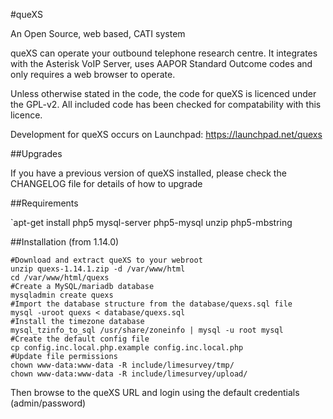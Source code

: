 #queXS

An Open Source, web based, CATI system

queXS can operate your outbound telephone research centre. It integrates with the Asterisk VoIP Server, uses AAPOR Standard Outcome codes and only requires a web browser to operate.

Unless otherwise stated in the code, the code for queXS is licenced under the GPL-v2. All included code has been checked for compatability with this licence.

Development for queXS occurs on Launchpad: https://launchpad.net/quexs

##Upgrades

If you have a previous version of queXS installed, please check the CHANGELOG file for details of how to upgrade

##Requirements

`apt-get install php5 mysql-server php5-mysql unzip php5-mbstring

##Installation (from 1.14.0)

```
#Download and extract queXS to your webroot
unzip quexs-1.14.1.zip -d /var/www/html
cd /var/www/html/quexs
#Create a MySQL/mariadb database 
mysqladmin create quexs
#Import the database structure from the database/quexs.sql file
mysql -uroot quexs < database/quexs.sql
#Install the timezone database 
mysql_tzinfo_to_sql /usr/share/zoneinfo | mysql -u root mysql
#Create the default config file
cp config.inc.local.php.example config.inc.local.php
#Update file permissions
chown www-data:www-data -R include/limesurvey/tmp/
chown www-data:www-data -R include/limesurvey/upload/
```

Then browse to the queXS URL and login using the default credentials (admin/password)

